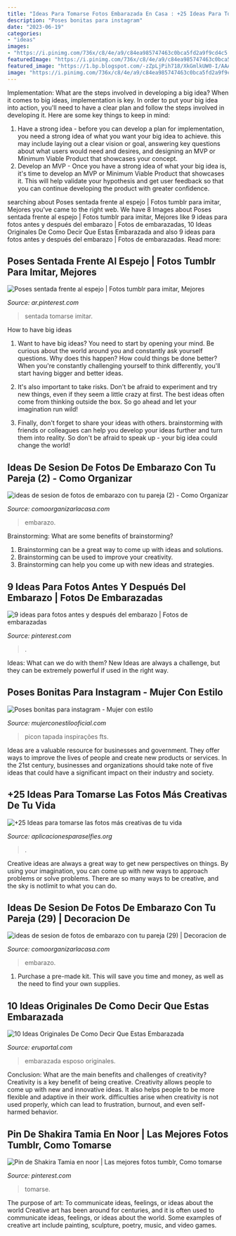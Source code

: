 ```yaml
---
title: "Ideas Para Tomarse Fotos Embarazada En Casa : +25 Ideas Para Tomarse Las Fotos Más Creativas De Tu Vida"
description: "Poses bonitas para instagram"
date: "2023-06-19"
categories:
- "ideas"
images:
- "https://i.pinimg.com/736x/c8/4e/a9/c84ea985747463c0bca5fd2a9f9cd4c5.jpg"
featuredImage: "https://i.pinimg.com/736x/c8/4e/a9/c84ea985747463c0bca5fd2a9f9cd4c5.jpg"
featured_image: "https://1.bp.blogspot.com/-zZpLjPih718/XkGmlkUW0-I/AAAAAAAAAes/jidYtmskpBUgxliBhf5-vX4Mi3nBdfaAgCLcBGAsYHQ/s1600/78c3ac358efe8acef9f0e5d205332e80.jpg"
image: "https://i.pinimg.com/736x/c8/4e/a9/c84ea985747463c0bca5fd2a9f9cd4c5.jpg"
---
```



Implementation: What are the steps involved in developing a big idea?
When it comes to big ideas, implementation is key. In order to put your big idea into action, you'll need to have a clear plan and follow the steps involved in developing it. Here are some key things to keep in mind: 
1. Have a strong idea - before you can develop a plan for implementation, you need a strong idea of what you want your big idea to achieve. this may include laying out a clear vision or goal, answering key questions about what users would need and desires, and designing an MVP or Minimum Viable Product that showcases your concept. 
2. Develop an MVP - Once you have a strong idea of what your big idea is, it's time to develop an MVP or Minimum Viable Product that showcases it. This will help validate your hypothesis and get user feedback so that you can continue developing the product with greater confidence.

	

		
searching about Poses sentada frente al espejo | Fotos tumblr para imitar, Mejores you've came to the right web. We have 8 Images about Poses sentada frente al espejo | Fotos tumblr para imitar, Mejores like 9 ideas para fotos antes y después del embarazo | Fotos de embarazadas, 10 Ideas Originales De Como Decir Que Estas Embarazada and also 9 ideas para fotos antes y después del embarazo | Fotos de embarazadas. Read more:
		
    
## Poses Sentada Frente Al Espejo | Fotos Tumblr Para Imitar, Mejores

<img loading=lazy src="https://i.pinimg.com/originals/f0/67/d4/f067d4b1fdc20bb819c58f6e4d879252.jpg" onerror="this.onerror=null;this.src='https://tse2.mm.bing.net/th?id=OIP.bnxwVCnJNtV0PI_kCCBvMgHaJ4&amp;pid=15.1';" alt="Poses sentada frente al espejo | Fotos tumblr para imitar, Mejores">

_Source: ar.pinterest.com_

>sentada tomarse imitar. 

	

How to have big ideas
1. Want to have big ideas? You need to start by opening your mind. Be curious about the world around you and constantly ask yourself questions. Why does this happen? How could things be done better? When you're constantly challenging yourself to think differently, you'll start having bigger and better ideas.
2. It's also important to take risks. Don't be afraid to experiment and try new things, even if they seem a little crazy at first. The best ideas often come from thinking outside the box. So go ahead and let your imagination run wild!

3. Finally, don't forget to share your ideas with others. brainstorming with friends or colleagues can help you develop your ideas further and turn them into reality. So don't be afraid to speak up - your big idea could change the world!

    
## Ideas De Sesion De Fotos De Embarazo Con Tu Pareja (2) - Como Organizar

<img loading=lazy src="https://comoorganizarlacasa.com/wp-content/uploads/2016/04/ideas-de-sesion-de-fotos-de-embarazo-con-tu-pareja-2.jpg" onerror="this.onerror=null;this.src='https://tse4.mm.bing.net/th?id=OIP.wB7uRm4y5YLpiw4hjUP3awHaLH&amp;pid=15.1';" alt="ideas de sesion de fotos de embarazo con tu pareja (2) - Como Organizar">

_Source: comoorganizarlacasa.com_

>embarazo. 

	

Brainstorming: What are some benefits of brainstorming?
1. Brainstorming can be a great way to come up with ideas and solutions.
2. Brainstorming can be used to improve your creativity.
3. Brainstorming can help you come up with new ideas and strategies.

    
## 9 Ideas Para Fotos Antes Y Después Del Embarazo | Fotos De Embarazadas

<img loading=lazy src="https://i.pinimg.com/736x/c6/75/7a/c6757a9fbf77aeec9f82d64a4abbab9f.jpg" onerror="this.onerror=null;this.src='https://tse2.mm.bing.net/th?id=OIP.T2E3Tgb4l0uoZvA-F4VgKwHaLG&amp;pid=15.1';" alt="9 ideas para fotos antes y después del embarazo | Fotos de embarazadas">

_Source: pinterest.com_

>. 

	

Ideas: What can we do with them?
New Ideas are always a challenge, but they can be extremely powerful if used in the right way.

    
## Poses Bonitas Para Instagram - Mujer Con Estilo

<img loading=lazy src="https://1.bp.blogspot.com/-zZpLjPih718/XkGmlkUW0-I/AAAAAAAAAes/jidYtmskpBUgxliBhf5-vX4Mi3nBdfaAgCLcBGAsYHQ/s1600/78c3ac358efe8acef9f0e5d205332e80.jpg" onerror="this.onerror=null;this.src='https://tse1.mm.bing.net/th?id=OIP.15CxWD8sBuBKWxeAxlyUcwHaH-&amp;pid=15.1';" alt="Poses bonitas para instagram - Mujer con estilo">

_Source: mujerconestilooficial.com_

>picon tapada inspirações fts. 

	

Ideas are a valuable resource for businesses and government. They offer ways to improve the lives of people and create new products or services. In the 21st century, businesses and organizations should take note of five ideas that could have a significant impact on their industry and society.

    
## +25 Ideas Para Tomarse Las Fotos Más Creativas De Tu Vida

<img loading=lazy src="https://aplicacionesparaselfies.org/wp-content/uploads/2018/04/posando-en-la-ventana.png" onerror="this.onerror=null;this.src='https://tse1.mm.bing.net/th?id=OIP.1pinSyGJfWLyQIWhf4nWzAHaDt&amp;pid=15.1';" alt="+25 Ideas para tomarse las fotos más creativas de tu vida">

_Source: aplicacionesparaselfies.org_

>. 

	

Creative ideas are always a great way to get new perspectives on things. By using your imagination, you can come up with new ways to approach problems or solve problems. There are so many ways to be creative, and the sky is notlimit to what you can do.

    
## Ideas De Sesion De Fotos De Embarazo Con Tu Pareja (29) | Decoracion De

<img loading=lazy src="http://comoorganizarlacasa.com/wp-content/uploads/2016/04/ideas-de-sesion-de-fotos-de-embarazo-con-tu-pareja-29.jpg" onerror="this.onerror=null;this.src='https://tse2.mm.bing.net/th?id=OIP.3rdqEL0MBNIAweyJLAxUDQHaE7&amp;pid=15.1';" alt="ideas de sesion de fotos de embarazo con tu pareja (29) | Decoracion de">

_Source: comoorganizarlacasa.com_

>embarazo. 

	

1. Purchase a pre-made kit. This will save you time and money, as well as the need to find your own supplies.

    
## 10 Ideas Originales De Como Decir Que Estas Embarazada

<img loading=lazy src="https://eruportal.com/wp-content/uploads/2016/11/como-decir-que-estas-embrazada-3_opt.png" onerror="this.onerror=null;this.src='https://tse3.mm.bing.net/th?id=OIP.o8a0T34BXDlJoYR65sM5owHaEO&amp;pid=15.1';" alt="10 Ideas Originales De Como Decir Que Estas Embarazada">

_Source: eruportal.com_

>embarazada esposo originales. 

	

Conclusion: What are the main benefits and challenges of creativity?
Creativity is a key benefit of being creative. Creativity allows people to come up with new and innovative ideas. It also helps people to be more flexible and adaptive in their work. difficulties arise when creativity is not used properly, which can lead to frustration, burnout, and even self- harmed behavior.

    
## Pin De Shakira Tamia En Noor | Las Mejores Fotos Tumblr, Como Tomarse

<img loading=lazy src="https://i.pinimg.com/736x/c8/4e/a9/c84ea985747463c0bca5fd2a9f9cd4c5.jpg" onerror="this.onerror=null;this.src='https://tse4.mm.bing.net/th?id=OIP.0rA7JQLPqQtXj2xfVX-hUgHaMJ&amp;pid=15.1';" alt="Pin de Shakira Tamia en noor | Las mejores fotos tumblr, Como tomarse">

_Source: pinterest.com_

>tomarse. 

	

The purpose of art: To communicate ideas, feelings, or ideas about the world
Creative art has been around for centuries, and it is often used to communicate ideas, feelings, or ideas about the world. Some examples of creative art include painting, sculpture, poetry, music, and video games.

